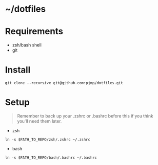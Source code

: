 # ~/dotfiles

# Requirements

- zsh/bash shell
- git


# Install

```shell
git clone --recursive git@github.com:pjmp/dotfiles.git
```

# Setup

> Remember to back up your .zshrc or .bashrc before this if you think you'll need them later.

- zsh

```shell
ln -s $PATH_TO_REPO/zsh/.zshrc ~/.zshrc
```

- bash

```shell
ln -s $PATH_TO_REPO/bash/.bashrc ~/.bashrc
```